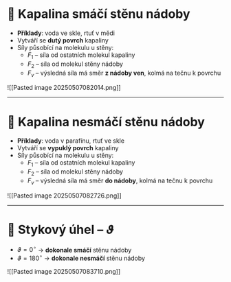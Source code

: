 # 🔽 Kapalina **smáčí** stěnu nádoby
- **Příklady**: voda ve skle, rtuť v mědi
- Vytváří se **dutý povrch** kapaliny
- Síly působící na molekulu u stěny:
    - $F_{1}$ – síla od ostatních molekul kapaliny
    - $F_{2}$ – síla od molekul stěny nádoby
    - $F_{v}$ – výsledná síla má směr **z nádoby ven**, kolmá na tečnu k povrchu

![[Pasted image 20250507082014.png]]

---

# 🔼 Kapalina **nesmáčí** stěnu nádoby
- **Příklady**: voda v parafínu, rtuť ve skle
- Vytváří se **vypuklý povrch** kapaliny
- Síly působící na molekulu u stěny:
    - $F_{1}$ – síla od ostatních molekul kapaliny
    - $F_{2}$ – síla od molekul stěny nádoby
    - $F_{v}$ – výsledná síla má směr **do nádoby**, kolmá na tečnu k povrchu

![[Pasted image 20250507082726.png]]

---

# 📐 Stykový úhel – $\vartheta$
- $\vartheta = 0^\circ$ → **dokonale smáčí** stěnu nádoby
- $\vartheta = 180^\circ$ → **dokonale nesmáčí** stěnu nádoby

![[Pasted image 20250507083710.png]]
